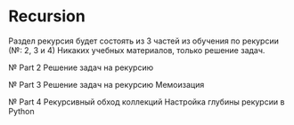 # Recursion
Раздел рекурсия будет состоять из 3 частей из обучения по рекурсии (№: 2, 3 и 4)
Никаких учебных материалов, только решение задач.

№ Part 2
Решение задач на рекурсию

№ Part 3
Решение задач на рекурсию
Мемоизация

№ Part 4
Рекурсивный обход коллекций
Настройка глубины рекурсии в Python
